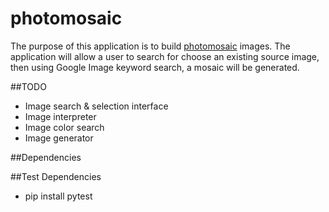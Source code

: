 # photomosaic

The purpose of this application is to build [photomosaic](https://en.wikipedia.org/wiki/Photographic_mosaic) images. The application will allow a user to search for choose an existing source image, then using Google Image keyword search, a mosaic will be generated.

##TODO
  * Image search & selection interface
  * Image interpreter
  * Image color search
  * Image generator

##Dependencies

##Test Dependencies
  * pip install pytest

